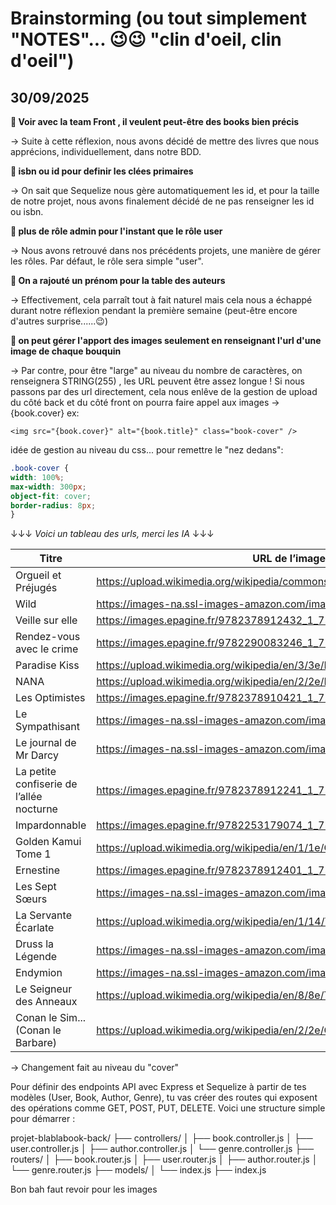 # Brainstorming (ou tout simplement "NOTES"... 😉😉 "clin d'oeil, clin d'oeil")

## 30/09/2025

 __🤔 Voir avec la team Front , il veulent peut-être des books bien précis__

   → Suite à cette réflexion, nous avons décidé de mettre des livres que nous apprécions, individuellement, dans notre BDD.

__🤔 isbn ou id pour definir les clées primaires__

   → On sait que Sequelize nous gère automatiquement les id, et pour la taille de notre projet, nous avons finalement décidé de ne pas renseigner les id ou isbn.

__🤔 plus de rôle admin pour l'instant que le rôle user__

   → Nous avons retrouvé dans nos précédents projets, une manière de gérer les rôles. Par défaut, le rôle sera simple "user". 

 __🤔 On a rajouté un prénom pour la table des auteurs__

   → Effectivement, cela parraît tout à fait naturel mais cela nous a échappé durant notre réflexion pendant la première semaine (peut-être encore d'autres surprise......😉)


__🤔 on peut gérer l'apport des images seulement en renseignant l'url d'une image de chaque bouquin__

   → Par contre, pour être "large" au niveau du nombre de caractères, on renseignera STRING(255) , les URL peuvent être assez longue !
   Si nous passons par des url directement, cela nous enlêve de la gestion de upload du côté back
   et du côté front on pourra faire appel aux images → {book.cover}
   ex:
   ```svelte
   <img src="{book.cover}" alt="{book.title}" class="book-cover" /> 
   ```
   idée de gestion au niveau du css... pour remettre le "nez dedans":
   ```css
   .book-cover {
  width: 100%;
  max-width: 300px;
  object-fit: cover;
  border-radius: 8px;
}
   ```

   ↓↓↓ *Voici un tableau des urls, merci les IA* ↓↓↓

| Titre                                   | URL de l’image de couverture                                                                 |
|----------------------------------------|-----------------------------------------------------------------------------------------------|
| Orgueil et Préjugés                    | https://upload.wikimedia.org/wikipedia/commons/1/1e/PrideAndPrejudiceTitlePage.jpg           |
| Wild                                   | https://images-na.ssl-images-amazon.com/images/I/81VStYnDGrL.jpg                              |
| Veille sur elle                        | https://images.epagine.fr/9782378912432_1_75.jpg                                              |
| Rendez-vous avec le crime              | https://images.epagine.fr/9782290083246_1_75.jpg                                              |
| Paradise Kiss                          | https://upload.wikimedia.org/wikipedia/en/3/3e/Paradise_Kiss_vol01_Cover.jpg                 |
| NANA                                   | https://upload.wikimedia.org/wikipedia/en/2/2e/Nana_vol1_cover.jpg                           |
| Les Optimistes                         | https://images.epagine.fr/9782378910421_1_75.jpg                                              |
| Le Sympathisant                        | https://images-na.ssl-images-amazon.com/images/I/71vXqZxvXzL.jpg                              |
| Le journal de Mr Darcy                 | https://images-na.ssl-images-amazon.com/images/I/81xZ9ZKZKDL.jpg                              |
| La petite confiserie de l’allée nocturne | https://images.epagine.fr/9782378912241_1_75.jpg                                              |
| Impardonnable                          | https://images.epagine.fr/9782253179074_1_75.jpg                                              |
| Golden Kamui Tome 1                    | https://upload.wikimedia.org/wikipedia/en/1/1e/Golden_Kamuy_volume_1_cover.jpg               |
| Ernestine                              | https://images.epagine.fr/9782378912401_1_75.jpg                                              |
| Les Sept Sœurs                         | https://images-na.ssl-images-amazon.com/images/I/81Zz7kq3uXL.jpg                              |
| La Servante Écarlate                   | https://upload.wikimedia.org/wikipedia/en/1/14/TheHandmaidsTale.jpg                          |
| Druss la Légende                       | https://images-na.ssl-images-amazon.com/images/I/91ZzZzYzZzL.jpg                              |
| Endymion                               | https://images-na.ssl-images-amazon.com/images/I/81ZzZzZzZzL.jpg                              |
| Le Seigneur des Anneaux                | https://upload.wikimedia.org/wikipedia/en/8/8e/The_Lord_of_the_Rings_cover.gif               |
| Conan le Sim... (Conan le Barbare)     | https://upload.wikimedia.org/wikipedia/en/2/2e/Conan_the_Barbarian_%281982%29_poster.jpg     |



   → Changement fait au niveau du "cover"


   Pour définir des endpoints API avec Express et Sequelize à partir de tes modèles (User, Book, Author, Genre), tu vas créer des routes qui exposent des opérations comme GET, POST, PUT, DELETE. Voici une structure simple pour démarrer :


projet-blablabook-back/
├── controllers/
│   ├── book.controller.js
│   ├── user.controller.js
│   ├── author.controller.js
│   └── genre.controller.js
├── routers/
│   ├── book.router.js
│   ├── user.router.js
│   ├── author.router.js
│   └── genre.router.js
├── models/
│   └── index.js
├── index.js

Bon bah faut revoir pour les images 


